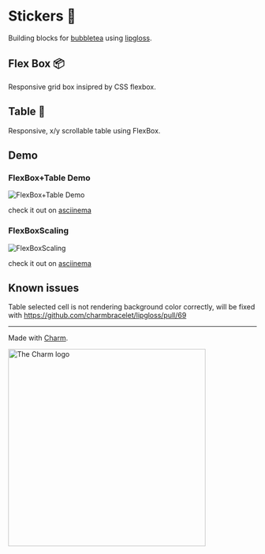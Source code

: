 # Stickers 👾
Building blocks for [bubbletea](https://github.com/charmbracelet/bubbletea) using [lipgloss](https://github.com/charmbracelet/lipgloss).

## Flex Box 📦
Responsive grid box insipred by CSS flexbox.

## Table 🍰
Responsive, x/y scrollable table using FlexBox.

## Demo
### FlexBox+Table Demo
![FlexBox+Table Demo](https://raw.githubusercontent.com/76creates/stickers/master/example/demo.gif)

check it out on [asciinema](https://asciinema.org/a/hbnItmM5adggSYtnqfQ7KxNnx.svg)
### FlexBoxScaling
![FlexBoxScaling](https://raw.githubusercontent.com/76creates/stickers/master/example/demoScaling.gif)

check it out on [asciinema](https://asciinema.org/a/4azlpq8aXvMDFJSFpsLdVToIc.svg)

## Known issues
Table selected cell is not rendering background color correctly, will be fixed with https://github.com/charmbracelet/lipgloss/pull/69 

***
Made with [Charm](https://charm.sh).

<a href="https://charm.sh/"><img alt="The Charm logo" src="https://stuff.charm.sh/charm-badge-unrounded.jpg" width="400"></a>
